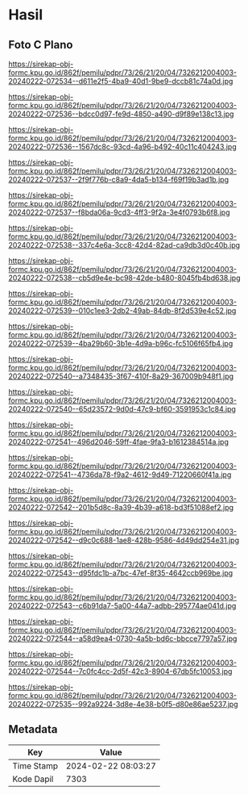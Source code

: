 # Hasil

## Foto C Plano

https://sirekap-obj-formc.kpu.go.id/862f/pemilu/pdpr/73/26/21/20/04/7326212004003-20240222-072534--d611e2f5-4ba9-40d1-9be9-dccb81c74a0d.jpg

https://sirekap-obj-formc.kpu.go.id/862f/pemilu/pdpr/73/26/21/20/04/7326212004003-20240222-072536--bdcc0d97-fe9d-4850-a490-d9f89e138c13.jpg

https://sirekap-obj-formc.kpu.go.id/862f/pemilu/pdpr/73/26/21/20/04/7326212004003-20240222-072536--1567dc8c-93cd-4a96-b492-40c11c404243.jpg

https://sirekap-obj-formc.kpu.go.id/862f/pemilu/pdpr/73/26/21/20/04/7326212004003-20240222-072537--2f9f776b-c8a9-4da5-b134-f69f19b3ad1b.jpg

https://sirekap-obj-formc.kpu.go.id/862f/pemilu/pdpr/73/26/21/20/04/7326212004003-20240222-072537--f8bda06a-9cd3-4ff3-9f2a-3e4f0793b6f8.jpg

https://sirekap-obj-formc.kpu.go.id/862f/pemilu/pdpr/73/26/21/20/04/7326212004003-20240222-072538--337c4e6a-3cc8-42d4-82ad-ca9db3d0c40b.jpg

https://sirekap-obj-formc.kpu.go.id/862f/pemilu/pdpr/73/26/21/20/04/7326212004003-20240222-072538--cb5d9e4e-bc98-42de-b480-8045fb4bd638.jpg

https://sirekap-obj-formc.kpu.go.id/862f/pemilu/pdpr/73/26/21/20/04/7326212004003-20240222-072539--010c1ee3-2db2-49ab-84db-8f2d539e4c52.jpg

https://sirekap-obj-formc.kpu.go.id/862f/pemilu/pdpr/73/26/21/20/04/7326212004003-20240222-072539--4ba29b60-3b1e-4d9a-b96c-fc5106f65fb4.jpg

https://sirekap-obj-formc.kpu.go.id/862f/pemilu/pdpr/73/26/21/20/04/7326212004003-20240222-072540--a7348435-3f67-410f-8a29-367009b948f1.jpg

https://sirekap-obj-formc.kpu.go.id/862f/pemilu/pdpr/73/26/21/20/04/7326212004003-20240222-072540--65d23572-9d0d-47c9-bf60-3591953c1c84.jpg

https://sirekap-obj-formc.kpu.go.id/862f/pemilu/pdpr/73/26/21/20/04/7326212004003-20240222-072541--496d2046-59ff-4fae-9fa3-b1612384514a.jpg

https://sirekap-obj-formc.kpu.go.id/862f/pemilu/pdpr/73/26/21/20/04/7326212004003-20240222-072541--4736da78-f9a2-4612-9d49-71220660f41a.jpg

https://sirekap-obj-formc.kpu.go.id/862f/pemilu/pdpr/73/26/21/20/04/7326212004003-20240222-072542--201b5d8c-8a39-4b39-a618-bd3f51088ef2.jpg

https://sirekap-obj-formc.kpu.go.id/862f/pemilu/pdpr/73/26/21/20/04/7326212004003-20240222-072542--d9c0c688-1ae8-428b-9586-4d49dd254e31.jpg

https://sirekap-obj-formc.kpu.go.id/862f/pemilu/pdpr/73/26/21/20/04/7326212004003-20240222-072543--d95fdc1b-a7bc-47ef-8f35-4642ccb969be.jpg

https://sirekap-obj-formc.kpu.go.id/862f/pemilu/pdpr/73/26/21/20/04/7326212004003-20240222-072543--c6b91da7-5a00-44a7-adbb-295774ae041d.jpg

https://sirekap-obj-formc.kpu.go.id/862f/pemilu/pdpr/73/26/21/20/04/7326212004003-20240222-072544--a58d9ea4-0730-4a5b-bd6c-bbcce7797a57.jpg

https://sirekap-obj-formc.kpu.go.id/862f/pemilu/pdpr/73/26/21/20/04/7326212004003-20240222-072544--7c0fc4cc-2d5f-42c3-8904-67db5fc10053.jpg

https://sirekap-obj-formc.kpu.go.id/862f/pemilu/pdpr/73/26/21/20/04/7326212004003-20240222-072535--992a9224-3d8e-4e38-b0f5-d80e86ae5237.jpg


## Metadata

| Key        | Value               |
| ---------- | ------------------- |
| Time Stamp | 2024-02-22 08:03:27 |
| Kode Dapil | 7303                |



